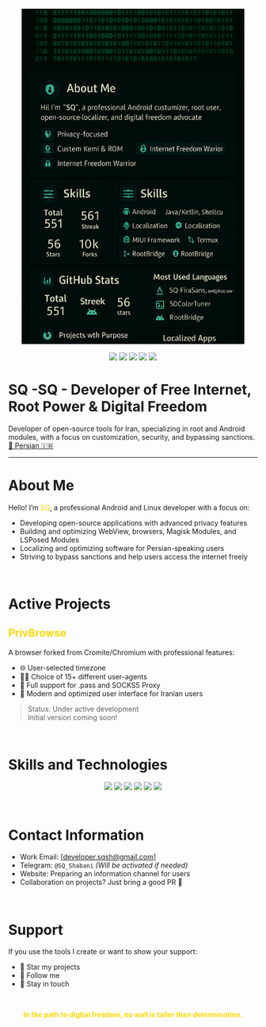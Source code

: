 <p align="center">
  <img src="images/banner.png" alt="Profile Banner" width="450"/>
</p>

<p align="center">
  <img src="https://img.shields.io/badge/Shell%2FBash-40%25-brightgreen?style=flat-square"/>
  <img src="https://img.shields.io/badge/Kotlin%2FJava-25%25-blue?style=flat-square"/>
  <img src="https://img.shields.io/badge/C%2FC%2B%2B%20(Kernel)-15%25-red?style=flat-square"/>
  <img src="https://img.shields.io/badge/HTML%2FCSS%2FJS-10%25-yellow?style=flat-square"/>
  <img src="https://img.shields.io/badge/Other-5%25-gray?style=flat-square"/>
</p>

# SQ -SQ - Developer of Free Internet, Root Power & Digital Freedom
Developer of open-source tools for Iran, specializing in root and Android modules, with a focus on customization, security, and bypassing sanctions.  
[📖 Persian 🇮🇷](https://github.com/SQSh1/SQSh1/blob/main/README-fa.md)
</p>

---

# About Me
Hello! I’m <span style="color: #FFD700">SQ</span>, a professional Android and Linux developer with a focus on:
- Developing open-source applications with advanced privacy features
- Building and optimizing WebView, browsers, Magisk Modules, and LSPosed Modules
- Localizing and optimizing software for Persian-speaking users
- Striving to bypass sanctions and help users access the internet freely

<br>

# Active Projects
## <span style="color: #FFD700">PrivBrowse</span>
A browser forked from Cromite/Chromium with professional features:
- 🌐 User-selected timezone
- 🕵️‍♂️ Choice of 15+ different user-agents
- 🔐 Full support for .pass and SOCKS5 Proxy
- 🎨 Modern and optimized user interface for Iranian users
> Status: Under active development  
> Initial version coming soon!

<br>

# Skills and Technologies
<p align="center">
  <img src="https://img.shields.io/badge/Android-3DDC84?style=for-the-badge&logo=android&logoColor=white"/>
  <img src="https://img.shields.io/badge/Magisk-00AF9C?style=for-the-badge&logo=android&logoColor=white"/>
  <img src="https://img.shields.io/badge/LSPosed-1E90FF?style=for-the-badge"/>
  <img src="https://img.shields.io/badge/Chromium-4285F4?style=for-the-badge&logo=Google-Chrome&logoColor=white"/>
  <img src="https://img.shields.io/badge/Linux-FCC624?style=for-the-badge&logo=linux&logoColor=black"/>
  <img src="https://img.shields.io/badge/GitHub-181717?style=for-the-badge&logo=github&logoColor=white"/>
</p>

<br>

# Contact Information
- Work Email: [developer.sqsh@gmail.com]
- Telegram: `@SQ_Shabani` *(Will be activated if needed)*
- Website: Preparing an information channel for users
- Collaboration on projects? Just bring a good PR 💪

<br>

# Support
If you use the tools I create or want to show your support:
- 🌟 Star my projects
- 🔔 Follow me
- 💬 Stay in touch

<br>

<p align="center"><b><span style="color: #FFD700">In the path to digital freedom, no wall is taller than determination.</span></b></p>
